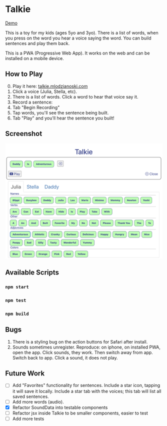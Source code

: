 # Talkie

[Demo](https://talkie.mlodzianoski.com)

This is a toy for my kids (ages 5yo and 3yo). There is a list of words, when you press on the word you hear a voice saying the word. You can build sentences and play them back.

This is a PWA (Progressive Web App). It works on the web and can be installed on a mobile device.





## How to Play
0. Play it here: [talkie.mlodzianoski.com](https://talkie.mlodzianoski.com)
1. Click a voice (Julia, Stella, etc).
2. There is a list of words. Click a word to hear that voice say it.
3. Record a sentence:
4. Tab "Begin Recording"
5. Tap words, you'll see the sentence being built.
6. Tab "Play" and you'll hear the sentence you built!


## Screenshot
![Talkie](talkie-02.png "Talkie")







## Available Scripts

### `npm start`
### `npm test`
### `npm build`

## Bugs
1. There is a styling bug on the action buttons for Safari after install.
2. Sounds sometimes unregister. Reproduce: on iphone, on installed PWA, open the app. Click sounds, they work. Then switch away from app. Switch back to app. Click a sound, it does not play.

## Future Work
- [ ] Add "Favorites" functionality for sentences. Include a star icon, tapping it will save it locally. Include a star tab with the voices; this tab will list all saved sentences.
- [ ] Add more words (audio).
- [x] Refactor SoundData into testable components
- [ ] Refactor jsx inside Talkie to be smaller components, easier to test
- [ ] Add more tests
